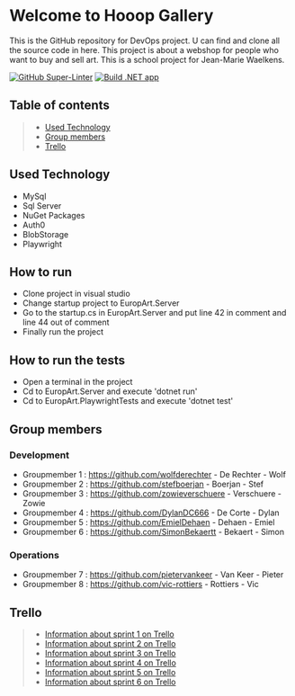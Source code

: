 # Welcome to Hooop Gallery

This is the GitHub repository for DevOps project. U can find and clone all the source code in here.
This project is about a webshop for people who want to buy and sell art. This is a school project for Jean-Marie Waelkens.

[![GitHub Super-Linter](https://github.com/HoGentTIN/devops-project-web-h8/workflows/Lint%20Code%20Base/badge.svg)](https://github.com/marketplace/actions/super-linter)
[![Build .NET app](https://github.com/HoGentTIN/devops-project-web-h8/actions/workflows/dotnet.yml/badge.svg)](https://github.com/HoGentTIN/devops-project-web-h8/actions/workflows/dotnet.yml)
## Table of contents

> - [Used Technology](#Used-technology)
> - [Group members](#Group-members)
> - [Trello](#trello)

## Used Technology
 - MySql 
 - Sql Server
 - NuGet Packages
 - Auth0
 - BlobStorage
 - Playwright
 
## How to run

 - Clone project in visual studio
 - Change startup project to EuropArt.Server
 - Go to the startup.cs in EuropArt.Server and put line 42 in comment and line 44 out of comment
 - Finally run the project

## How to run the tests

 - Open a terminal in the project
 - Cd to EuropArt.Server and execute 'dotnet run'
 - Cd to EuropArt.PlaywrightTests and execute 'dotnet test'

## Group members

### Development

- Groupmember 1 : <https://github.com/wolfderechter> - De Rechter - Wolf
- Groupmember 2 : <https://github.com/stefboerjan> - Boerjan - Stef
- Groupmember 3 : <https://github.com/zowieverschuere>  - Verschuere - Zowie
- Groupmember 4 : <https://github.com/DylanDC666> - De Corte - Dylan
- Groupmember 5 : <https://github.com/EmielDehaen> - Dehaen - Emiel
- Groupmember 6 : <https://github.com/SimonBekaertt> - Bekaert - Simon

### Operations

- Groupmember 7 : <https://github.com/pietervankeer> - Van Keer - Pieter
- Groupmember 8 : <https://github.com/vic-rottiers> - Rottiers - Vic

## Trello

> - [Information about sprint 1 on Trello](https://trello.com/b/g7cm3JGS/sprint-1)
> - [Information about sprint 2 on Trello](https://trello.com/b/dbL2LD9O/p3dv2022g8s2)
> - [Information about sprint 3 on Trello](https://trello.com/b/qJPsRAc3/p3dv2022g8s3)
> - [Information about sprint 4 on Trello](https://trello.com/b/RQEHTZGe/p3dv2022g8s4)
> - [Information about sprint 5 on Trello](https://trello.com/b/HfJ7YrVR/p3dv2022g8s5)
> - [Information about sprint 6 on Trello](https://trello.com/b/jrD5zJhG/p3dv2022g8s6)
